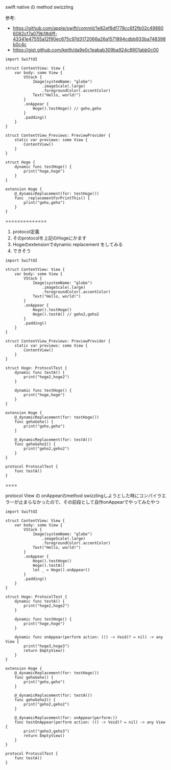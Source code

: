 swift native の method swizzling

参考: 

- https://github.com/apple/swift/commit/1e82ef8df778cc6f2fb02c498806082cf7a079b1#diff-43341e47555a12f90ec675c97d3172066a26a1571894cdbb933ba748398b0c4c
- https://gist.github.com/keith/da9e0c1eabab309ba924c8901abb0c00

```
import SwiftUI

struct ContentView: View {
    var body: some View {
        VStack {
            Image(systemName: "globe")
                .imageScale(.large)
                .foregroundColor(.accentColor)
            Text("Hello, world!")
        }
        .onAppear {
            Hoge().testHoge() // geho,geho
        }
        .padding()
    }
}

struct ContentView_Previews: PreviewProvider {
    static var previews: some View {
        ContentView()
    }
}

struct Hoge {
    dynamic func testHoge() {
        print("hoge,hoge")
    }
}

extension Hoge {
    @_dynamicReplacement(for: testHoge())
    func _replacementForPrintThis() {
        print("geho,geho")
    }
}
```

==============

1. protocol定義
2. そのprotocolを上記のHogeにかます
3. Hogeのextensionでdynamic replacement をしてみる
4. できそう

```
import SwiftUI

struct ContentView: View {
    var body: some View {
        VStack {
            Image(systemName: "globe")
                .imageScale(.large)
                .foregroundColor(.accentColor)
            Text("Hello, world!")
        }
        .onAppear {
            Hoge().testHoge()
            Hoge().testA() // geho2,geho2
        }
        .padding()
    }
}

struct ContentView_Previews: PreviewProvider {
    static var previews: some View {
        ContentView()
    }
}

struct Hoge: ProtocolTest {
    dynamic func testA() {
        print("hoge2,hoge2")
    }
    
    dynamic func testHoge() {
        print("hoge,hoge")
    }
}

extension Hoge {
    @_dynamicReplacement(for: testHoge())
    func gehoGeho() {
        print("geho,geho")
    }
    
    @_dynamicReplacement(for: testA())
    func gehoGeho2() {
        print("geho2,geho2")
    }
}

protocol ProtocolTest {
    func testA()
}
```
====

protocol View の onAppearのmethod swizzlingしようとした時にコンパイラエラーが止まらなかったので、その前段として自作onAppearでやってみたやつ

```
import SwiftUI

struct ContentView: View {
    var body: some View {
        VStack {
            Image(systemName: "globe")
                .imageScale(.large)
                .foregroundColor(.accentColor)
            Text("Hello, world!")
        }
        .onAppear {
            Hoge().testHoge()
            Hoge().testA()
            let _ = Hoge().onAppear()
        }
        .padding()
    }
}

struct Hoge: ProtocolTest {
    dynamic func testA() {
        print("hoge2,hoge2")
    }
    
    dynamic func testHoge() {
        print("hoge,hoge")
    }
    
    dynamic func onAppear(perform action: (() -> Void)? = nil) -> any View {
        print("hoge3,hoge3")
        return EmptyView()
    }
}

extension Hoge {
    @_dynamicReplacement(for: testHoge())
    func gehoGeho() {
        print("geho,geho")
    }
    
    @_dynamicReplacement(for: testA())
    func gehoGeho2() {
        print("geho2,geho2")
    }
    
    @_dynamicReplacement(for: onAppear(perform:))
    func testOnAppear(perform action: (() -> Void)? = nil) -> any View {
        print("geho3,geho3")
        return EmptyView()
    }
}

protocol ProtocolTest {
    func testA()
}
```
